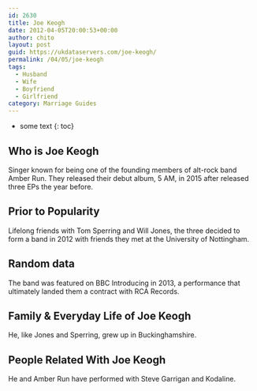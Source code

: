 ```yaml
---
id: 2630
title: Joe Keogh
date: 2012-04-05T20:00:53+00:00
author: chito
layout: post
guid: https://ukdataservers.com/joe-keogh/
permalink: /04/05/joe-keogh
tags:
  - Husband
  - Wife
  - Boyfriend
  - Girlfriend
category: Marriage Guides
---
```


* some text
{: toc}
          
          
## Who is  Joe Keogh
                  
                  
                  
Singer known for being one of the founding members of alt-rock band Amber Run. They released their debut album, 5 AM, in 2015 after released three EPs the year before.
                  
                
                
                
## Prior to Popularity 
                  
                  
                  
Lifelong friends with Tom Sperring and Will Jones, the three decided to form a band in 2012 with friends they met at the University of Nottingham.
                  
                
                
                
## Random data 
                  
                  
                  
The band was featured on BBC Introducing in 2013, a performance that ultimately landed them a contract with RCA Records.
                  
                
                
                
## Family & Everyday Life of Joe Keogh
                  
                  
                  
He, like Jones and Sperring, grew up in Buckinghamshire.
                  
                
                
                
## People Related With  Joe Keogh
                  
                  
                  
He and Amber Run have performed with Steve Garrigan and Kodaline.
                  
                
              
            
          
          
          
    
    
  
